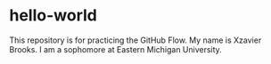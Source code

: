 # hello-world
This repository is for practicing the GitHub Flow.
My name is Xzavier Brooks. I am a sophomore at Eastern Michigan University.

